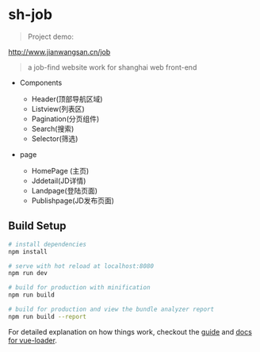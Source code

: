 # sh-job

> Project demo:

http://www.jianwangsan.cn/job

> a job-find website work for shanghai web front-end

- Components
  - Header(顶部导航区域)
  - Listview(列表区)
  - Pagination(分页组件)
  - Search(搜索)
  - Selector(筛选)

- page
  - HomePage (主页)
  - Jddetail(JD详情)
  - Landpage(登陆页面)
  - Publishpage(JD发布页面)

## Build Setup

``` bash
# install dependencies
npm install

# serve with hot reload at localhost:8080
npm run dev

# build for production with minification
npm run build

# build for production and view the bundle analyzer report
npm run build --report
```

For detailed explanation on how things work, checkout the [guide](http://vuejs-templates.github.io/webpack/) and [docs for vue-loader](http://vuejs.github.io/vue-loader).
